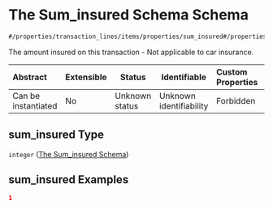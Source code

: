 # The Sum_insured Schema Schema

```txt
#/properties/transaction_lines/items/properties/sum_insured#/properties/transaction_lines/items/properties/sum_insured
```

The amount insured on this transaction - Not applicable to car insurance.


| Abstract            | Extensible | Status         | Identifiable            | Custom Properties | Additional Properties | Access Restrictions | Defined In                                                                                          |
| :------------------ | ---------- | -------------- | ----------------------- | :---------------- | --------------------- | ------------------- | --------------------------------------------------------------------------------------------------- |
| Can be instantiated | No         | Unknown status | Unknown identifiability | Forbidden         | Allowed               | none                | [policy_transaction.schema.json\*](../../out/policy_transaction.schema.json "open original schema") |

## sum_insured Type

`integer` ([The Sum_insured Schema](policy_transaction-properties-the-transaction_lines-schema-transaction-lines-properties-the-sum_insured-schema.md))

## sum_insured Examples

```json
1
```
